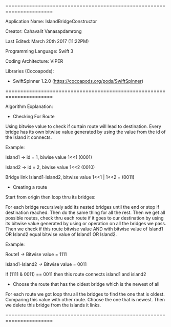======================================================================

Application Name: IslandBridgeConstructor

Creator: Cahavalit Vanasapdamrong

Last Edited: March 20th 2017 (11:22PM)

Programming Language: Swift 3

Coding Architecture: VIPER

Libraries (Cocoapods):

- SwiftSpinner 1.2.0 (https://cocoapods.org/pods/SwiftSpinner)

======================================================================

Algorithm Explanation:

- Checking For Route

Using bitwise value to check if curtain route will lead to destination.
Every bridge has its own bitwise value generated by using the value from the id of the Island it connects.


Example:

Island1 -> id = 1, biwise value 1<<1 (0001)

Island2 -> id = 2, biwise value 1<<2 (0010)

Bridge link Island1-Island2, bitwise value 1<<1 | 1<<2 = (0011)


- Creating a route

Start from origin then loop thru its bridges:

For each bridge recursively add its nested bridges until the end or stop if destination reached.
Then do the same thing for all the rest.
Then we get all possible routes, check thru each route if it goes to our destination by using its bitwise value generated by using or operation on all the bridges we pass.
Then we check if this route bitwise value AND with bitwise value of Island1 OR Island2 equal bitwise value of Island1 OR Island2.


Example:

Route1 -> Bitwise value = 1111

Island1-Island2 -> Bitwise value = 0011

If (1111 & 0011) == 0011 then this route connects island1 and island2



- Choose the route that has the oldest bridge which is the newest of all

For each route we got loop thru all the bridges to find the one that is oldest.
Comparing this value with other route.
Choose the one that is newest.
Then we delete this bridge from the islands it links.

======================================================================
